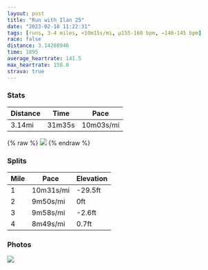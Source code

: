 ```yaml
---
layout: post
title: "Run with Ilan 25"
date: "2023-02-18 11:22:31"
tags: [runs, 3-4 miles, <10m15s/mi, μ155-160 bpm, →140-145 bpm]
race: false
distance: 3.14288946
time: 1895
average_heartrate: 141.5
max_heartrate: 158.0
strava: true
---
```


### Stats

| Distance | Time | Pace |
|----------|------|------|
|3.14mi|31m35s|10m03s/mi|

{% raw %}
<img src='https://maps.googleapis.com/maps/api/staticmap?maptype=roadmap&path=enc:_gwwF|ctbMSm@ABKDI^LXGh@QVYr@APBXGj@Pd@PPpAb@b@JXPl@~@e@xAKb@AROr@IJsBxGGd@r@d@`Ah@BAGBWM_Au@[OGTOVBGCHEBIT?\@Bh@`@vDzBpA`A~ClBr@j@`Bz@NZXXPJp@R|@Jr@VhD`Ax@\lAb@hACZBRCj@@h@Ib@A^@lAr@VCPSVQ`@EJ?ZJP@HGHi@Bi@JQFa@J]LAj@BTFLNd@BZAZGv@YB@n@Ox@Ed@GVHTANGbAd@X?\Fv@?j@SXNn@R~@rAl@Xj@P`@?PFt@?rAMf@^^N^^h@XtA`@b@Fl@@h@HpBR^N|A|@\BZN\F`@LLLZLD?LJb@A`@Bb@AhAB^Ab@Bn@AlAFf@AjADb@DpAFh@C~AN`BFr@R`@BvBBdBN~ADdAL\C`ADfA?b@Hl@Ad@D~@?l@Jz@QV@l@STEp@u@`@U\HLTPLTVd@C\Fr@?XXTD|@j@xC^`ADXFV@dCb@bCLh@HH?\F\CZFn@@~AVd@Jv@@`BXp@B~@Nd@@\HN?b@HXFZVnAf@p@Fd@JPA&key=AIzaSyC1MId7bFpkLXNAaYhBSTb8jLyiSqzbDtM&size=800x800&markers=color:yellow|label:S|40.75648,-74.00015&markers=color:green|label:F|40.72027999999999,-74.01293000000001'>
{% endraw %}

### Splits

| Mile | Pace | Elevation |
|------|------|-----------|
|1|10m31s/mi|-29.5ft|
|2|9m50s/mi|0ft|
|3|9m58s/mi|-2.6ft|
|4|8m49s/mi|0.7ft|

### Photos
<img src='https://dgtzuqphqg23d.cloudfront.net/qD2EgePY7hHxwLGyA8HAckZHar22FZ0ZMuH7DaIBpPI-576x768.jpg'>

